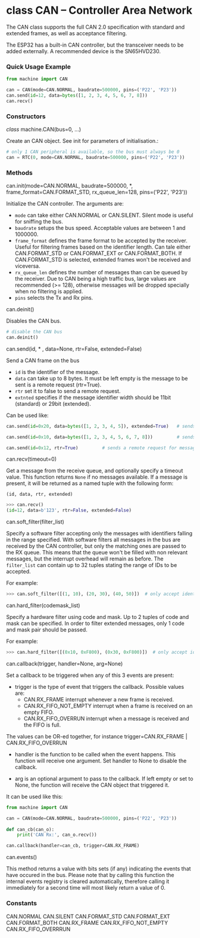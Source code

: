 # class CAN – Controller Area Network

The CAN class supports the full CAN 2.0 specification with standard and extended frames, as well as acceptance filtering.

The ESP32 has a built-in CAN controller, but the transceiver needs to be added externally. A recommended device is the SN65HVD230.

### Quick Usage Example

```python
from machine import CAN

can = CAN(mode=CAN.NORMAL, baudrate=500000, pins=('P22', 'P23'))
can.send(id=12, data=bytes([1, 2, 3, 4, 5, 6, 7, 8]))
can.recv()
```

### Constructors

<class><i>class</i> machine.CAN(bus=0, ...)</class>

Create an CAN object. See init for parameters of initialisation.:

```python
# only 1 CAN peripheral is available, so the bus must always be 0
can = RTC(0, mode=CAN.NORMAL, baudrate=500000, pins=('P22', 'P23'))
```

### Methods

<function>can.init(mode=CAN.NORMAL, baudrate=500000, *, frame_format=CAN.FORMAT_STD, rx_queue_len=128, pins=('P22', 'P23'))</function>

Initialize the CAN controller. The arguments are:

- ``mode`` can take either <constant>CAN.NORMAL</constant> or <constant>CAN.SILENT</constant>. Silent mode is useful for sniffing the bus.
- ``baudrate`` setups the bus speed. Acceptable values are between 1 and 1000000.
- ``frame_format`` defines the frame format to be accepted by the receiver. Useful for filtering frames based on the identifier length. Can tale either <constant>CAN.FORMAT_STD</constant> or <constant>CAN.FORMAT_EXT</constant> or <constant>CAN.FORMAT_BOTH</constant>. If <constant>CAN.FORMAT_STD</constant> is selected, extended frames won't be received and viceversa.
- ``rx_queue_len`` defines the number of messages than can be queued by the receiver. Due to CAN being a high traffic bus, large values are recommended (>= 128), otherwise messages will be dropped specially when no filtering is applied.
- ``pins`` selects the Tx and Rx pins.

<function>can.deinit()</function>

Disables the CAN bus.

```python
# disable the CAN bus
can.deinit()
```

<function>can.send(id, * , data=None, rtr=False, extended=False)</function>

Send a CAN frame on the bus

- ``id`` is the identifier of the message.
- ``data`` can take up to 8 bytes. It must be left empty is the message to be sent is a remote request (rtr=True).
- ``rtr`` set it to false to send a remote request.
- ``extnted`` specifies if the message identifier width should be 11bit (standard) or 29bit (extended).

Can be used like:

```python
can.send(id=0x20, data=bytes([1, 2, 3, 4, 5]), extended=True)   # sends 5 bytes with an extended identifier

can.send(id=0x10, data=bytes([1, 2, 3, 4, 5, 6, 7, 8]))         # sends 8 bytes with an standard identifier

can.send(id=0x12, rtr=True)         # sends a remote request for message id=0x12

```

<function>can.recv(timeout=0)</function>

Get a message from the receive queue, and optionally specify a timeout value. This function returns ``None`` if no messages available.
If a message is present, it will be returned as a named tuple with the following form:

``(id, data, rtr, extended)``

```python
>>> can.recv()
(id=12, data=b'123', rtr=False, extended=False)
```

<function>can.soft_filter(filter_list)</function>

Specify a software filter accepting only the messages with identifiers falling in the range specified. With software filters all messages in the bus are received by the CAN controller, but only the matching ones are passed to the RX queue. This means that the queue won't be filled with non relevant messages, but the interrupt overhead will remain as before. The ``filter_list`` can contain up to 32 tuples stating the range of IDs to be accepted.

For example:

```python
>>> can.soft_filter([(1, 10), (20, 30), (40, 50)])  # only accept identifiers from 1 to 10, from 20 to 30 and from 40 to 50.
```

<function>can.hard_filter(codemask_list)</function>

Specify a hardware filter using code and mask. Up to 2 tuples of code and mask can be specified. In order to filter extended messages,
only 1 code and mask pair should be passed.

For example:

```python
>>> can.hard_filter([(0x10, 0xF800), (0x30, 0xF800)])  # only accept identifiers 0x10 and 0x30
```

<function>can.callback(trigger, handler=None, arg=None)</function>

Set a callback to be triggered when any of this 3 events are present: 

- trigger is the type of event that triggers the callback. Possible values are:
	- <constant>CAN.RX_FRAME</constant> interrupt whenever a new frame is received.
	- <constant>CAN.RX_FIFO_NOT_EMPTY</constant> interrupt when a frame is received on an empty FIFO.
	- <constant>CAN.RX_FIFO_OVERRUN</constant> interrupt when a message is received and the FIFO is full.

The values can be OR-ed together, for instance trigger=CAN.RX_FRAME | CAN.RX_FIFO_OVERRUN

- handler is the function to be called when the event happens. This function will receive one argument. Set handler to None to disable the callback.

- arg is an optional argument to pass to the callback. If left empty or set to None, the function will receive the CAN object that triggered it.


It can be used like this:

```python
from machine import CAN

can = CAN(mode=CAN.NORMAL, baudrate=500000, pins=('P22', 'P23'))
 
def can_cb(can_o):
    print('CAN Rx:', can_o.recv())

can.callback(handler=can_cb, trigger=CAN.RX_FRAME)
```

<function>can.events()</function>

This method returns a value with bits sets (if any) indicating the events that have occured in the bus. Please note that by calling this function the internal events registry is cleared automatically, therefore calling it immediately for a second time will most likely return a value of 0.


### Constants
<constant>CAN.NORMAL</constant> <constant>CAN.SILENT</constant> <constant>CAN.FORMAT_STD</constant> <constant>CAN.FORMAT_EXT</constant> <constant>CAN.FORMAT_BOTH</constant> <constant>CAN.RX_FRAME</constant> <constant>CAN.RX_FIFO_NOT_EMPTY</constant> <constant>CAN.RX_FIFO_OVERRRUN</constant>
